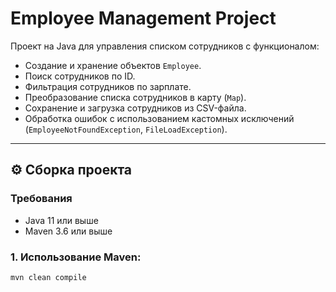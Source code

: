 # Employee Management Project

Проект на Java для управления списком сотрудников с функционалом:

- Создание и хранение объектов `Employee`.
- Поиск сотрудников по ID.
- Фильтрация сотрудников по зарплате.
- Преобразование списка сотрудников в карту (`Map`).
- Сохранение и загрузка сотрудников из CSV-файла.
- Обработка ошибок с использованием кастомных исключений (`EmployeeNotFoundException`, `FileLoadException`).

---

## ⚙️ Сборка проекта

### Требования
- Java 11 или выше
- Maven 3.6 или выше

### 1. Использование Maven:

```bash
mvn clean compile
